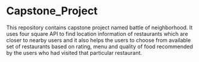 # Capstone_Project
This repository contains capstone project named battle of neighborhood.
It uses four square API to find location information of restaurants which are closer to nearby users and it also helps the users to choose from available set of restaurants based on rating, menu and quality of food recommended by the users who had visited that particular restaurant.
